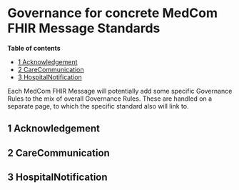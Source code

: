 # Governance for concrete MedCom FHIR Message Standards

**Table of contents**

* [1 Acknowledgement](#1-acknowledgement)
* [2 CareCommunication](#2-carecommunication)
* [3 HospitalNotification](#3-hospitalnotification)

Each MedCom FHIR Message will potentially add some specific Governance Rules to the mix of overall Governance Rules. These are handled on a separate page, to which the specific standard also will link to.

## 1 Acknowledgement

## 2 CareCommunication

## 3 HospitalNotification
